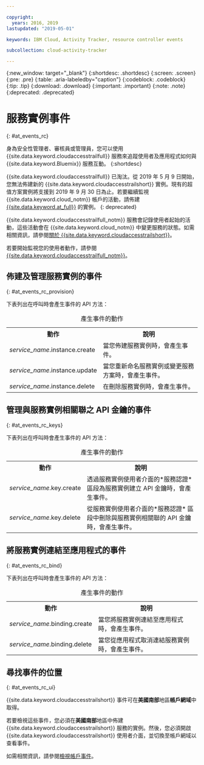 ```yaml
---

copyright:
  years: 2016, 2019
lastupdated: "2019-05-01"

keywords: IBM Cloud, Activity Tracker, resource controller events

subcollection: cloud-activity-tracker

---
```


{:new_window: target="_blank"}
{:shortdesc: .shortdesc}
{:screen: .screen}
{:pre: .pre}
{:table: .aria-labeledby="caption"}
{:codeblock: .codeblock}
{:tip: .tip}
{:download: .download}
{:important: .important}
{:note: .note}
{:deprecated: .deprecated}

# 服務實例事件  
{: #at_events_rc}

身為安全性管理者、審核員或管理員，您可以使用 {{site.data.keyword.cloudaccesstrailfull}} 服務來追蹤使用者及應用程式如何與 {{site.data.keyword.Bluemix}} 服務互動。
{:shortdesc}

{{site.data.keyword.cloudaccesstrailfull}} 已淘汰。從 2019 年 5 月 9 日開始，您無法佈建新的 {{site.data.keyword.cloudaccesstrailshort}} 實例。現有的超值方案實例將支援到 2019 年 9 月 30 日為止。若要繼續監視 {{site.data.keyword.cloud_notm}} 帳戶的活動，請佈建 [{{site.data.keyword.at_full}}](/docs/services/Activity-Tracker-with-LogDNA?topic=logdnaat-getting-started#getting-started) 的實例。
{: deprecated}

{{site.data.keyword.cloudaccesstrailfull_notm}} 服務會記錄使用者起始的活動，這些活動會在 {{site.data.keyword.cloud_notm}} 中變更服務的狀態。如需相關資訊，請參閱[關於 {{site.data.keyword.cloudaccesstrailshort}}](/docs/services/cloud-activity-tracker?topic=cloud-activity-tracker-activity_tracker_ov#activity_tracker_ov)。

若要開始監視您的使用者動作，請參閱 [{{site.data.keyword.cloudaccesstrailfull_notm}}](/docs/services/cloud-activity-tracker?topic=cloud-activity-tracker-getting-started-with-cla#getting-started-with-cla)。 


## 佈建及管理服務實例的事件
{: #at_events_rc_provision}

下表列出在呼叫時會產生事件的 API 方法：

<table>
  <caption>產生事件的動作</caption>
  <tr>
    <th>動作</th>
	  <th>說明</th>
  </tr>
  <tr>
    <td><i>service_name</i>.instance.create</td>
	  <td>當您佈建服務實例時，會產生事件。</td>
  </tr>
  <tr>
    <td><i>service_name</i>.instance.update</td>
	  <td>當您重新命名服務實例或變更服務方案時，會產生事件。</td>
  </tr>
  <tr>
    <td><i>service_name</i>.instance.delete</td>
	  <td>在刪除服務實例時，會產生事件。</td>
  </tr>
</table>


##  管理與服務實例相關聯之 API 金鑰的事件
{: #at_events_rc_keys}

下表列出在呼叫時會產生事件的 API 方法：

<table>
  <caption>產生事件的動作</caption>
  <tr>
    <th>動作</th>
	  <th>說明</th>
  </tr>
  <tr>
    <td><i>service_name</i>.key.create</td>
	  <td>透過服務實例使用者介面的*服務認證* 區段為服務實例建立 API 金鑰時，會產生事件。</td>
  </tr>
  <tr>
    <td><i>service_name</i>.key.delete</td>
	  <td>從服務實例使用者介面的*服務認證* 區段中刪除與服務實例相關聯的 API 金鑰時，會產生事件。</td>
  </tr>
</table>

##  將服務實例連結至應用程式的事件
{: #at_events_rc_bind}

下表列出在呼叫時會產生事件的 API 方法：

<table>
  <caption>產生事件的動作</caption>
  <tr>
    <th>動作</th>
	  <th>說明</th>
  </tr>
  <tr>
    <td><i>service_name</i>.binding.create</td>
	  <td>當您將服務實例連結至應用程式時，會產生事件。</td>
  </tr>
  <tr>
    <td><i>service_name</i>.binding.delete</td>
	  <td>當您從應用程式取消連結服務實例時，會產生事件。</td>
  </tr>
</table>




## 尋找事件的位置
{: #at_events_rc_ui}

{{site.data.keyword.cloudaccesstrailshort}} 事件可在**美國南部**地區**帳戶網域**中取得。

若要檢視這些事件，您必須在**美國南部**地區中佈建 {{site.data.keyword.cloudaccesstrailshort}} 服務的實例。然後，您必須開啟 {{site.data.keyword.cloudaccesstrailshort}} 使用者介面，並切換至帳戶網域以查看事件。 

如需相關資訊，請參閱[檢視帳戶事件](/docs/services/cloud-activity-tracker/how-to/manage-events-ui?topic=cloud-activity-tracker-view_acc_events#view_acc_events_account_events)。



